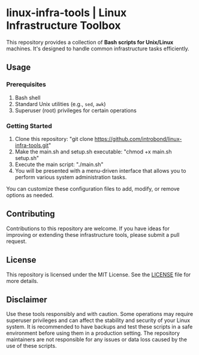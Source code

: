 # linux-infra-tools | Linux Infrastructure Toolbox

This repository provides a collection of **Bash scripts for Unix/Linux** machines. It's designed to handle common infrastructure tasks efficiently. 

## Usage

### Prerequisites
1. Bash shell
2. Standard Unix utilities (e.g., `sed`, `awk`)
3. Superuser (root) privileges for certain operations

### Getting Started
1. Clone this repository: "git clone https://github.com/introbond/linux-infra-tools.git"
2. Make the main.sh and setup.sh executable: "chmod +x main.sh setup.sh"
3. Execute the main script: "./main.sh"
4. You will be presented with a menu-driven interface that allows you to perform various system administration tasks.

You can customize these configuration files to add, modify, or remove options as needed.

## Contributing
Contributions to this repository are welcome. If you have ideas for improving or extending these infrastructure tools, please submit a pull request.

## License
This repository is licensed under the MIT License. See the [LICENSE](LICENSE) file for more details.

## Disclaimer
Use these tools responsibly and with caution. Some operations may require superuser privileges and can affect the stability and security of your Linux system. It is recommended to have backups and test these scripts in a safe environment before using them in a production setting. The repository maintainers are not responsible for any issues or data loss caused by the use of these scripts.
